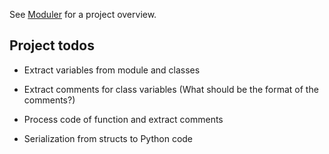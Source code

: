 
See [Moduler](https://m.evoevo.org) for a project overview.

## Project todos

- Extract variables from module and classes
- Extract comments for class variables (What should be the format of the comments?)
- Process code of function and extract comments

- Serialization from structs to Python code